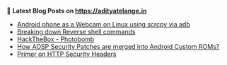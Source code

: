 
📕 **Latest Blog Posts on https://adityatelange.in**
<!-- BLOG-POST-LIST:START -->
- [Android phone as a Webcam on Linux using scrcpy via adb](https://adityatelange.in/blog/android-phone-webcam-linux/)
- [Breaking down Reverse shell commands](https://adityatelange.in/blog/revshells/)
- [HackTheBox - Photobomb](https://adityatelange.in/writeups/hackthebox/photobomb/)
- [How AOSP Security Patches are merged into Android Custom ROMs?](https://adityatelange.in/blog/aosp/merge-security-patches-aosp/)
- [Primer on HTTP Security Headers](https://adityatelange.in/http-security-headers/)
<!-- BLOG-POST-LIST:END -->
